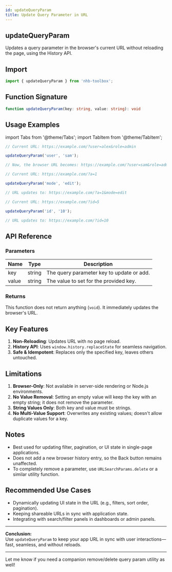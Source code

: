 ```yaml
---
id: updateQueryParam
title: Update Query Parameter in URL
---
```


## updateQueryParam

Updates a query parameter in the browser's current URL without reloading the page, using the History API.

## Import

```typescript
import { updateQueryParam } from 'nhb-toolbox';
```

## Function Signature

```typescript
function updateQueryParam(key: string, value: string): void
```

## Usage Examples

import Tabs from '@theme/Tabs';
import TabItem from '@theme/TabItem';

<Tabs>
<TabItem value="Basic" label="Basic Update">

```typescript
// Current URL: https://example.com/?user=alex&role=admin

updateQueryParam('user', 'sam');

// Now, the browser URL becomes: https://example.com/?user=sam&role=admin
```

</TabItem>
<TabItem value="Add New Param" label="Adding New Parameter">

```typescript
// Current URL: https://example.com/?a=1

updateQueryParam('mode', 'edit');

// URL updates to: https://example.com/?a=1&mode=edit
```

</TabItem>
<TabItem value="Overwrite" label="Overwrite Value">

```typescript
// Current URL: https://example.com/?id=5

updateQueryParam('id', '10');

// URL updates to: https://example.com/?id=10
```

</TabItem>
</Tabs>

## API Reference

### Parameters

| Name  | Type   | Description                              |
|-------|--------|------------------------------------------|
| key   | string | The query parameter key to update or add. |
| value | string | The value to set for the provided key.    |

### Returns

This function does not return anything (`void`). It immediately updates the browser's URL.

## Key Features

1. **Non-Reloading**: Updates URL with no page reload.
2. **History API**: Uses `window.history.replaceState` for seamless navigation.
3. **Safe & Idempotent**: Replaces only the specified key, leaves others untouched.

## Limitations

1. **Browser-Only**: Not available in server-side rendering or Node.js environments.
2. **No Value Removal**: Setting an empty value will keep the key with an empty string; it does not remove the parameter.
3. **String Values Only**: Both key and value must be strings.
4. **No Multi-Value Support**: Overwrites any existing values; doesn't allow duplicate values for a key.

## Notes

- Best used for updating filter, pagination, or UI state in single-page applications.
- Does not add a new browser history entry, so the Back button remains unaffected.
- To completely remove a parameter, use `URLSearchParams.delete` or a similar utility function.

## Recommended Use Cases

- Dynamically updating UI state in the URL (e.g., filters, sort order, pagination).
- Keeping shareable URLs in sync with application state.
- Integrating with search/filter panels in dashboards or admin panels.

---

**Conclusion:**  
Use `updateQueryParam` to keep your app URL in sync with user interactions—fast, seamless, and without reloads.

---

Let me know if you need a companion remove/delete query param utility as well!
